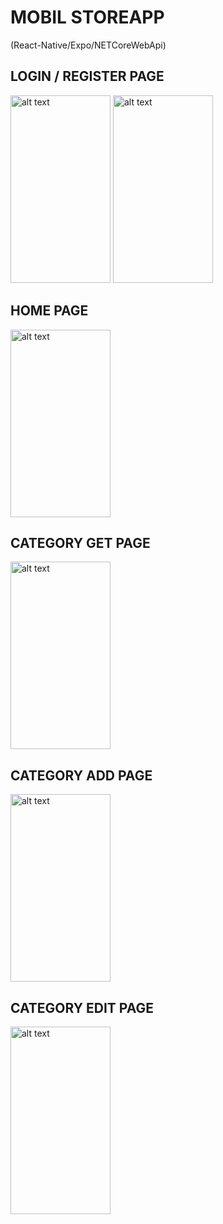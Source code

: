 # MOBIL STOREAPP 
(React-Native/Expo/NETCoreWebApi)

## LOGIN / REGISTER PAGE 

<img src="https://github.com/capanoglu-hus/StoreWebApi/assets/85956625/6aa4b1b1-f046-4370-ad0e-66bbd7f54e90" alt="alt text" width="160" height="300">


<img src="https://github.com/capanoglu-hus/StoreWebApi/assets/85956625/029ee250-ad22-4269-add7-1e5af9c256c7" alt="alt text" width="160" height="300">

## HOME PAGE 
<img src="https://github.com/capanoglu-hus/StoreWebApi/assets/85956625/a30f620c-f582-4291-9572-113688ba45b4" alt="alt text" width="160" height="300">



## CATEGORY GET PAGE
<img src="https://github.com/capanoglu-hus/StoreWebApi/assets/85956625/b3ec5ec8-3002-4ead-ba4b-41eee3a08c60" alt="alt text" width="160" height="300">

## CATEGORY ADD PAGE
<img src="https://github.com/capanoglu-hus/StoreWebApi/assets/85956625/942c6036-589f-4045-a567-9beee3ab367a" alt="alt text" width="160" height="300">

## CATEGORY EDIT PAGE
<img src="https://github.com/capanoglu-hus/StoreWebApi/assets/85956625/a7b37aa2-f872-46cf-941c-5ec13a5273de" alt="alt text" width="160" height="300">




